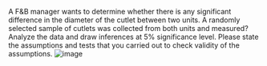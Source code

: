 A F&B manager wants to determine whether there is any significant difference in the diameter of the cutlet between two units. A randomly selected sample of cutlets was collected from both units and measured? Analyze the data and draw inferences at 5% significance level. Please state the assumptions and tests that you carried out to check validity of the assumptions.
![image](https://github.com/prasannanikam/Hypothesis-Testing/assets/115621730/e6dffbd6-04df-4a64-a5e8-9038fa5a1d5d)
